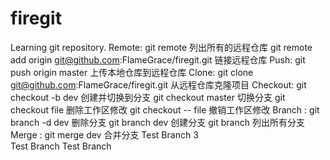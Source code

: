 # firegit
Learning git repository.
Remote: git remote 列出所有的远程仓库
        git remote add origin git@github.com:FlameGrace/firegit.git 链接远程仓库
Push:   git push origin master 上传本地仓库到远程仓库
Clone:  git clone git@github.com:FlameGrace/firegit.git 从远程仓库克隆项目
Checkout:  git checkout -b dev 创建并切换到分支
           git checkout master 切换分支
           git checkout file 删除工作区修改
           git checkout -- file 撤销工作区修改
Branch :   git branch -d dev  删除分支
           git branch dev 创建分支 
           git branch 列出所有分支
Merge  :   git merge dev 合并分支
Test Branch 3        
Test Branch
Test Branch
